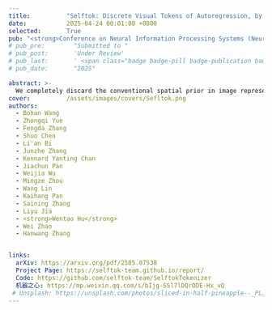 ```yaml
---
title:          "Selftok: Discrete Visual Tokens of Autoregression, by Diffusion, and for Reasoning"
date:           2025-04-24 00:01:00 +0800
selected:       True
pub: "<strong>Conference on Neural Information Processing Systems (NeurIPS) 2025 <span style='color:red'>(Poster)</span></strong>,"
# pub_pre:        "Submitted to "
# pub_post:       'Under Review'
# pub_last:       ' <span class="badge badge-pill badge-publication badge-success">Spotlight</span>'
# pub_date:       "2025"

abstract: >-
  We completely discard the conventional spatial prior in image representation and introduce a novel discrete visual tokenizer: Self-Consistency Tokenizer (Selftok). Selftok is a SOTA tokenizer that achieves both high-quality reconstruction and high compression bit rate. After representing the training images as Selftok tokens, as a pure AR model, our VLM achieves both SOTA visual comprehension and generation performances.
cover:          /assets/images/covers/Sefltok.png
authors:
  - Bohan Wang
  - Zhongqi Yue
  - Fengda Zhang
  - Shuo Chen
  - Li'an Bi
  - Junzhe Zhang
  - Kennard Yanting Chan
  - Jiachun Pan
  - Weijia Wu
  - Mingze Zhou
  - Wang Lin
  - Kaihang Pan
  - Saining Zhang
  - Liyu Jia
  - <strong>Wentao Hu</strong>
  - Wei Zhao
  - Hanwang Zhang


links:
  arXiv: https://arxiv.org/pdf/2505.07538
  Project Page: https://selftok-team.github.io/report/
  Code: https://github.com/selftok-team/SelftokTokenizer
  机器之心: https://mp.weixin.qq.com/s/bIjg-SSl7lDQrODE-Hx_vQ
 # Unsplash: https://unsplash.com/photos/sliced-in-half-pineapple--_PLJZmHZzk
---
```



